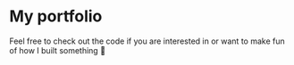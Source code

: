 # My portfolio

Feel free to check out the code if you are interested in or want to make fun of how I built something 🙂
